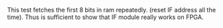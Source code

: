 This test fetches the first 8 bits in ram repeatedly. (reset IF address all the time). Thus is sufficient to show that IF module really works on FPGA. 